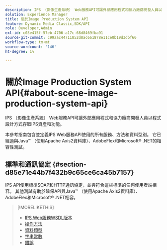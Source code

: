 ```yaml
---
description: IPS （影像生產系統） Web服務API可讓外部應用程式和協力廠商開發人員以程式設計方式存取IPS資產和功能。
solution: Experience Manager
title: 關於Image Production System API
feature: Dynamic Media Classic,SDK/API
role: Developer,Admin
exl-id: c03e415f-57eb-4706-a17c-68d8469fba91
source-git-commit: c99aac44711852d8ac661878e11ce0b19d3dbf60
workflow-type: tm+mt
source-wordcount: '146'
ht-degree: 1%

---
```


# 關於Image Production System API{#about-scene-image-production-system-api}

IPS （影像生產系統） Web服務API可讓外部應用程式和協力廠商開發人員以程式設計方式存取IPS資產和功能。

本參考指南包含並定義IPS Web服務API使用的所有服務、方法和資料型別。 它已經過與Java™ （使用Apache Axis2資料庫）、AdobeFlex和Microsoft® .NET的相容性測試。

## 標準和通訊協定 {#section-d85e71e44b7f432b9c65ce6ca45b7157}

IPS API使用標準SOAP和HTTP通訊協定，並與符合這些標準的任何使用者端相容。 其他測試有助於確保API與Java™ （使用Apache Axis2資料庫）、AdobeFlex和Microsoft® .NET相容。

>[!MORELIKETHIS]
>
>* [IPS Web服務WSDL版本](c-wsdl-versions.md#concept-aff3e13f3b59486882260b5f2e962226)
>* [操作方法](operations/c-operations-intro/c-methods/c-methods.md)
>* [資料類型](types/c-data-types/c-data-types.md#concept-dcf2ce73ff334e22bc4c634e3a0a50a6)
>* [字串常數](string-constants/c-string-constants/c-string-constants.md)
>* [錯誤](faults/c-faults/c-faults.md#concept-28c5e495f39443ecab05384d8cf8ab6b)


